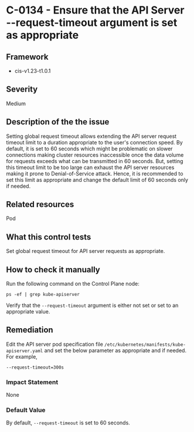 # C-0134 - Ensure that the API Server --request-timeout argument is set as appropriate

## Framework
* cis-v1.23-t1.0.1
 
## Severity
Medium

## Description of the the issue
Setting global request timeout allows extending the API server request timeout limit to a duration appropriate to the user's connection speed. By default, it is set to 60 seconds which might be problematic on slower connections making cluster resources inaccessible once the data volume for requests exceeds what can be transmitted in 60 seconds. But, setting this timeout limit to be too large can exhaust the API server resources making it prone to Denial-of-Service attack. Hence, it is recommended to set this limit as appropriate and change the default limit of 60 seconds only if needed.
 
## Related resources
Pod
 
## What this control tests 
Set global request timeout for API server requests as appropriate.
 
## How to check it manually 
Run the following command on the Control Plane node:

 
```
ps -ef | grep kube-apiserver

```
 Verify that the `--request-timeout` argument is either not set or set to an appropriate value.
 
## Remediation
Edit the API server pod specification file `/etc/kubernetes/manifests/kube-apiserver.yaml` and set the below parameter as appropriate and if needed. For example,

 
```
--request-timeout=300s

```
 
### Impact Statement
None
 
### Default Value
By default, `--request-timeout` is set to 60 seconds.
 
